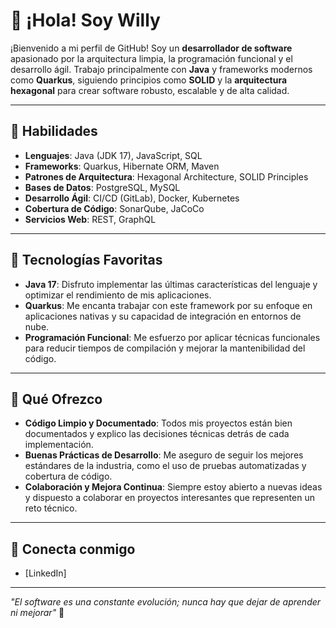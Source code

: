 # 👋 ¡Hola! Soy Willy 

¡Bienvenido a mi perfil de GitHub! Soy un **desarrollador de software** apasionado por la arquitectura limpia, la programación funcional y el desarrollo ágil. Trabajo principalmente con **Java** y frameworks modernos como **Quarkus**, siguiendo principios como **SOLID** y la **arquitectura hexagonal** para crear software robusto, escalable y de alta calidad.

---

## 🔧 Habilidades

- **Lenguajes**: Java (JDK 17), JavaScript, SQL
- **Frameworks**: Quarkus, Hibernate ORM, Maven
- **Patrones de Arquitectura**: Hexagonal Architecture, SOLID Principles
- **Bases de Datos**: PostgreSQL, MySQL
- **Desarrollo Ágil**: CI/CD (GitLab), Docker, Kubernetes
- **Cobertura de Código**: SonarQube, JaCoCo
- **Servicios Web**: REST, GraphQL

---

## 🚀 Tecnologías Favoritas

- **Java 17**: Disfruto implementar las últimas características del lenguaje y optimizar el rendimiento de mis aplicaciones.
- **Quarkus**: Me encanta trabajar con este framework por su enfoque en aplicaciones nativas y su capacidad de integración en entornos de nube.
- **Programación Funcional**: Me esfuerzo por aplicar técnicas funcionales para reducir tiempos de compilación y mejorar la mantenibilidad del código.

---

## 🎯 Qué Ofrezco

- **Código Limpio y Documentado**: Todos mis proyectos están bien documentados y explico las decisiones técnicas detrás de cada implementación.
- **Buenas Prácticas de Desarrollo**: Me aseguro de seguir los mejores estándares de la industria, como el uso de pruebas automatizadas y cobertura de código.
- **Colaboración y Mejora Continua**: Siempre estoy abierto a nuevas ideas y dispuesto a colaborar en proyectos interesantes que representen un reto técnico.

---

## 🤝 Conecta conmigo

- [LinkedIn]

---

*"El software es una constante evolución; nunca hay que dejar de aprender ni mejorar"* 🚀
